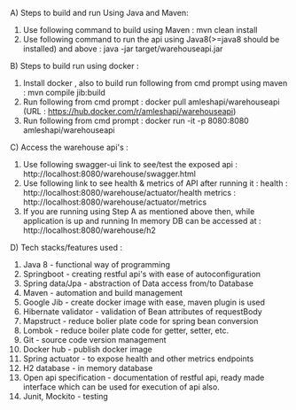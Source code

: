 A) Steps to build and run Using Java and Maven:

1. Use following command to build using Maven : mvn clean install
2. Use following command to run the api using Java8(>=java8 should be installed) and above : java -jar target/warehouseapi.jar

B) Steps to build run using docker :
1. Install docker , also to build run following from cmd prompt using maven : mvn compile jib:build
2. Run following from cmd prompt :  docker pull amleshapi/warehouseapi (URL : https://hub.docker.com/r/amleshapi/warehouseapi) 
3. Run following from cmd prompt :  docker run -it -p 8080:8080 amleshapi/warehouseapi

C) Access the warehouse api's :
1. Use following swagger-ui link to see/test the exposed api : http://localhost:8080/warehouse/swagger.html
2. Use following link to see health & metrics of API after running it :
   health :  http://localhost:8080/warehouse/actuator/health
   metrics :  http://localhost:8080/warehouse/actuator/metrics
3. If you are running using Step A as mentioned above then, while application is up and running
   In memory DB can be accessed at : http://localhost:8080/warehouse/h2

D) Tech stacks/features used : 
1. Java 8 - functional way of programming
2. Springboot - creating restful api's with ease of autoconfiguration 
3. Spring data/Jpa - abstraction of Data access from/to Database
4. Maven - automation and build management 
5. Google Jib - create docker image with ease, maven plugin is used
6. Hibernate validator - validation of Bean attributes of requestBody
7. Mapstruct - reduce bolier plate code for spring bean conversion
8. Lombok - reduce boiler plate code for getter, setter, etc.
9. Git - source code version management
10. Docker hub - publish docker image
11. Spring actuator - to expose health and other metrics endpoints
12. H2 database - in memory database
13. Open api specification - documentation of restful api, 
    ready made interface which can be used for execution of api also.
14. Junit, Mockito - testing
   